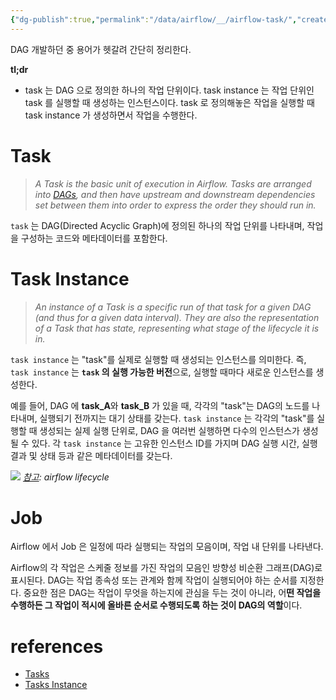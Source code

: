 ```yaml
---
{"dg-publish":true,"permalink":"/data/airflow/__/airflow-task/","created":"","updated":""}
---
```




DAG 개발하던 중 용어가 헷갈려 간단히 정리한다.

**tl;dr**
- task 는 DAG 으로 정의한 하나의 작업 단위이다. task instance 는 작업 단위인 task 를 실행할 때 생성하는 인스턴스이다. task 로 정의해놓은 작업을 실행할 때 task instance 가 생성하면서 작업을 수행한다.

# Task

> *A Task is the basic unit of execution in Airflow. Tasks are arranged into [DAGs](https://airflow.apache.org/docs/apache-airflow/stable/core-concepts/dags.html), and then have upstream and downstream dependencies set between them into order to express the order they should run in.*

`task` 는 DAG(Directed Acyclic Graph)에 정의된 하나의 작업 단위를 나타내며, 작업을 구성하는 코드와 메타데이터를 포함한다.

# Task Instance

> *An instance of a Task is a specific run of that task for a given DAG (and thus for a given data interval). They are also the representation of a Task that has _state_, representing what stage of the lifecycle it is in.*

`task instance` 는 "task"를 실제로 실행할 때 생성되는 인스턴스를 의미한다. 즉, `task instance` 는 **`task` 의 실행 가능한 버전**으로, 실행할 때마다 새로운 인스턴스를 생성한다.

예를 들어, DAG 에 **task_A**와 **task_B** 가 있을 때, 각각의 "task"는 DAG의 노드를 나타내며, 실행되기 전까지는 대기 상태를 갖는다. `task instance` 는 각각의 "task"를 실행할 때 생성되는 실제 실행 단위로, DAG 을 여러번 실행하면 다수의 인스턴스가 생성될 수 있다. 각 `task instance` 는 고유한 인스턴스 ID를 가지며 DAG 실행 시간, 실행 결과 및 상태 등과 같은 메타데이터를 갖는다.

![](https://i.imgur.com/Urfh4r7.png)
*[참고](https://airflow.apache.org/docs/apache-airflow/stable/core-concepts/tasks.html#task-instances): airflow lifecycle*

# Job
Airflow 에서 Job 은 일정에 따라 실행되는 작업의 모음이며, 작업 내 단위를 나타낸다.

Airflow의 각 작업은 스케줄 정보를 가진 작업의 모음인 방향성 비순환 그래프(DAG)로 표시된다. DAG는 작업 종속성 또는 관계와 함께 작업이 실행되어야 하는 순서를 지정한다. 중요한 점은 DAG는 작업이 무엇을 하는지에 관심을 두는 것이 아니라, 어**떤 작업을 수행하든 그 작업이 적시에 올바른 순서로 수행되도록 하는 것이 DAG의 역할**이다.

# references
- [Tasks](https://airflow.apache.org/docs/apache-airflow/stable/core-concepts/tasks.html)
- [Tasks Instance](https://airflow.apache.org/docs/apache-airflow/stable/core-concepts/tasks.html#task-instances)